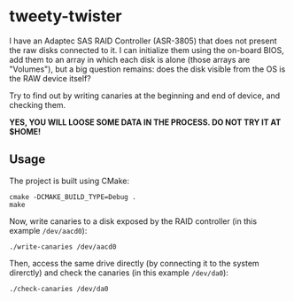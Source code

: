 # tweety-twister

I have an Adaptec SAS RAID Controller (ASR-3805) that does not present the raw
disks connected to it.  I can initialize them using the on-board BIOS, add them
to an array in which each disk is alone (those arrays are "Volumes"), but a big
question remains: does the disk visible from the OS is the RAW device itself?

Try to find out by writing canaries at the beginning and end of device, and
checking them.

**YES, YOU WILL LOOSE SOME DATA IN THE PROCESS.  DO NOT TRY IT AT $HOME!**

## Usage

The project is built using CMake:

```
cmake -DCMAKE_BUILD_TYPE=Debug .
make
```

Now, write canaries to a disk exposed by the RAID controller (in this example
`/dev/aacd0`):

```
./write-canaries /dev/aacd0
```

Then, access the same drive directly (by connecting it to the system direrctly)
and check the canaries (in this example `/dev/da0`):


```
./check-canaries /dev/da0
```
